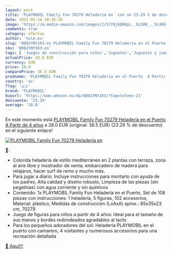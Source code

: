 ```yaml
---
layout: post
title: 'PLAYMOBIL Family Fun 70279 Heladería en  con un 23.29 % de descuento'
date: 2021-05-14 20:35:30
image: 'https://m.media-amazon.com/images/I/51YBj6QKKpL._SL500_._SL400_.jpg'
comments: true
category: ofertas
author: 'tole.es'
slug: 'B082YNY1K3-es PLAYMOBIL Family Fun 70279 Heladería en el Puerto A Partir...'
sku: 'B082YNY1K3-es'
tags: [ 'Juegos de construcción para niños','Juguetes','Juguetes y juegos','playmobil', ]
actualPrice: 28.0 EUR
currency: EUR
price: 28.0
comparePrice: 36.5 EUR
prodname: 'PLAYMOBIL Family Fun 70279 Heladería en el Puerto  A Partir de 4 años'
country: 'es'
flag: '🇪🇸'
brand: 'PLAYMOBIL'
buyurl: 'https://www.amazon.es/dp/B082YNY1K3/?tag=tolees-21'
descuento: '23.29'
average: '28.0'
---
```


En este momento está [PLAYMOBIL Family Fun 70279 Heladería en el Puerto  A Partir de 4 años](https://www.amazon.es/dp/B082YNY1K3/?tag=tolees-21) a 28.0 EUR (original: 36.5 EUR) (23.29 %  de descuento) en el siguiente enlace!

[![PLAYMOBIL Family Fun 70279 Heladería en ](https://m.media-amazon.com/images/I/51YBj6QKKpL._SL500_._SL400_.jpg)](https://www.amazon.es/dp/B082YNY1K3/?tag=tolees-21)

🔎:

- Colorida heladería de estilo mediterráneo en 2 plantas con terraza, zona al aire libre y mostrador de venta, embarcadero de madera para relajarse, hacer surf de remo y mucho más.
- Para jugar a diario: Incluye instrucciones para montarlo con ayuda de los padres, Alta calidad y diseño robusto, Limpieza de las piezas (sin pegatinas) con agua corriente y sin químicos
- Contenido: 1x PLAYMOBIL Family Fun Heladería en el Puerto, Set de 108 piezas con instrucciones: 1 heladería, 5 figuras, 102 accesorios, Material: plástico, Medidas de construcción (LxAxA) aprox.: 65x35x23 cm, 70279
- Juego de figuras para niños a partir de 4 años: Ideal para el tamaño de sus manos y bordes redondeados agradables al tacto
- Para los pequeños adoradores del sol: Heladería PLAYMOBIL en el puerto con camarero, 4 visitantes y numerosos accesorios para una recreación detallada

[🛒 Aquí!!!](https://www.amazon.es/dp/B082YNY1K3/?tag=tolees-21)
